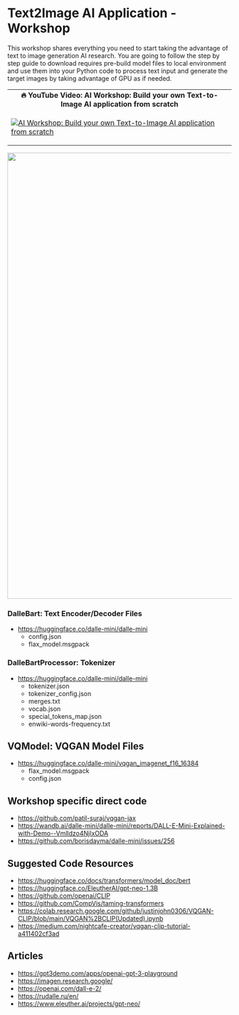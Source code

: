 # Text2Image AI Application - Workshop # 

This workshop shares everything you need to start taking the advantage of text to image generation AI research. 
You are going to follow the step by step guide to download requires pre-build model files to local environment and use them into your Python code to process text input and generate the target images by taking advantage of GPU as if needed.

<table class="table table-striped table-bordered table-vcenter">
    <tr>
        <td align="center"><b>🔥&nbsp;YouTube Video:&nbsp;AI Workshop: Build your own Text-to-Image AI application from scratch</b></td>
    </tr>
    <tr>
        <td>
            <div>
                
[![AI Workshop: Build your own Text-to-Image AI application from scratch](https://img.youtube.com/vi/uVYZR6Wab7o/0.jpg)](https://www.youtube.com/watch?v=uVYZR6Wab7o)

  </tr>
</table>

<div align="center">
  <img src="https://github.com/prodramp/DeepWorks/blob/main/Text2Image-Workshop/images/txt2img.png?raw=true" width="1000" />
</div> 

### DalleBart: Text Encoder/Decoder Files
- https://huggingface.co/dalle-mini/dalle-mini
  - config.json
  - flax_model.msgpack

### DalleBartProcessor: Tokenizer
- https://huggingface.co/dalle-mini/dalle-mini
  - tokenizer.json
  - tokenizer_config.json
  - merges.txt
  - vocab.json
  - special_tokens_map.json
  - enwiki-words-frequency.txt

## VQModel: VQGAN Model Files
- https://huggingface.co/dalle-mini/vqgan_imagenet_f16_16384
  - flax_model.msgpack
  - config.json

## Workshop specific direct code
- https://github.com/patil-suraj/vqgan-jax
- https://wandb.ai/dalle-mini/dalle-mini/reports/DALL-E-Mini-Explained-with-Demo--Vmlldzo4NjIxODA
- https://github.com/borisdayma/dalle-mini/issues/256

## Suggested Code Resources
- https://huggingface.co/docs/transformers/model_doc/bert
- https://huggingface.co/EleutherAI/gpt-neo-1.3B
- https://github.com/openai/CLIP
- https://github.com/CompVis/taming-transformers
- https://colab.research.google.com/github/justinjohn0306/VQGAN-CLIP/blob/main/VQGAN%2BCLIP(Updated).ipynb
- https://medium.com/nightcafe-creator/vqgan-clip-tutorial-a411402cf3ad

## Articles
- https://gpt3demo.com/apps/openai-gpt-3-playground
- https://imagen.research.google/
- https://openai.com/dall-e-2/
- https://rudalle.ru/en/
- https://www.eleuther.ai/projects/gpt-neo/



